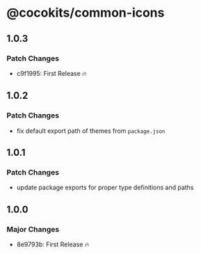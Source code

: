 # @cocokits/common-icons

## 1.0.3

### Patch Changes

- c9f1995: First Release 🔥

## 1.0.2

### Patch Changes

- fix default export path of themes from `package.json`

## 1.0.1

### Patch Changes

- update package exports for proper type definitions and paths

## 1.0.0

### Major Changes

- 8e9793b: First Release 🔥
